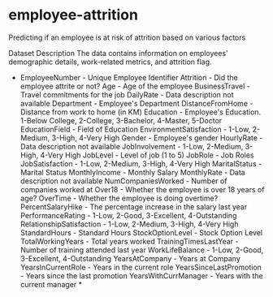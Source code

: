 # employee-attrition
Predicting if an employee is at risk of attrition based on various factors 

Dataset Description
The data contains information on employees' demographic details, work-related metrics, and attrition flag.

* EmployeeNumber - Unique Employee Identifier
Attrition - Did the employee attrite or not?
Age - Age of the employee
BusinessTravel - Travel commitments for the job
DailyRate - Data description not available
Department - Employee's Department
DistanceFromHome - Distance from work to home (in KM)
Education - Employee's Education. 1-Below College, 2-College, 3-Bachelor, 4-Master, 5-Doctor
EducationField - Field of Education
EnvironmentSatisfaction - 1-Low, 2-Medium, 3-High, 4-Very High
Gender - Employee's gender
HourlyRate - Data description not available
JobInvolvement - 1-Low, 2-Medium, 3-High, 4-Very High
JobLevel - Level of job (1 to 5)
JobRole - Job Roles
JobSatisfaction - 1-Low, 2-Medium, 3-High, 4-Very High
MaritalStatus - Marital Status
MonthlyIncome - Monthly Salary
MonthlyRate - Data description not available
NumCompaniesWorked - Number of companies worked at
Over18 - Whether the employee is over 18 years of age?
OverTime - Whether the employee is doing overtime?
PercentSalaryHike - The percentage increase in the salary last year
PerformanceRating - 1-Low, 2-Good, 3-Excellent, 4-Outstanding
RelationshipSatisfaction - 1-Low, 2-Medium, 3-High, 4-Very High
StandardHours - Standard Hours
StockOptionLevel - Stock Option Level
TotalWorkingYears - Total years worked
TrainingTimesLastYear - Number of training attended last year
WorkLifeBalance - 1-Low, 2-Good, 3-Excellent, 4-Outstanding
YearsAtCompany - Years at Company
YearsInCurrentRole - Years in the current role
YearsSinceLastPromotion - Years since the last promotion
YearsWithCurrManager - Years with the current manager *
